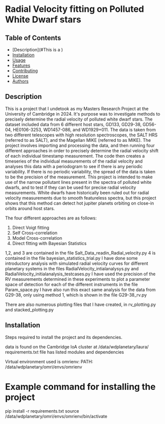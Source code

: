 # Radial Velocity fitting on Polluted White Dwarf stars

## Table of Contents
- [Description](#This is a )
- [Installation](#installation)
- [Usage](#usage)
- [Features](#features)
- [Contributing](#contributing)
- [License](#license)
- [Authors](#authors)

## Description
This is a project that I undetook as my Masters Research Project at the University of Cambridge in 2024. It's purpose was to investigate methods to precisely determine the radial velocity of polluted white dwarf stars.
The dataset included data from 6 different host stars, GD133, GD29-38, GD56-04, HE0106-3253, WD1457-086, and WD1929+011.
The data is taken from two different telescopes with high resolution spectroscopes, the SALT HRS (referred to as SALT), and the Magellan MIKE (referred to as MIKE).
The project involves importing and processing the data, and then running four different approaches in order to precisely determine the radial velocity shift of each individual timestamp measurement. 
The code then creates a timeseries of the individual measurements of the radial velocity and analyses this data with a periodogram to see if there is any periodic variability.
If there is no periodic variability, the spread of the data is taken to be the precision of the measurement.
This project is intended to make use of the narrow pollutant lines present in the spectra of polluted white dwarfs, and to test if they can be used for precise radial velocity measurements. White dwarfs have historically been ruled out for radial velocity measurements due to smooth featureless spectra, but this project shows that this method can detect hot jupiter planets orbiting on close-in orbits around host stars.

The four different approaches are as follows:
1. Direct Voigt fitting
2. Self Cross-correlation
3. Model Cross-correlation
4. Direct fitting with Bayesian Statistics

1,2, and 3 are contained in the file Salt_Data_readin_Radial_velocity.py
4 is contained in the file bayesian_statistics_trial.py
I have done some introductory analysis with simulated radial velocity curves for different planetary systems in the files RadialVelocity_intialanalysys.py and RadialVelocity_initialanalysis_testcases.py
I have used the precision of the RV measurements determined in these experiments to plot a parameter space of detection for each of the different instruments in the file Param_space.py
I have also run this exact same analysis for the data from G29-38, only using method 1, which is shown in the file G29-38_rv.py

There are also numerous plotting files that I have created, in rv_plotting.py and stacked_plotting.py



## Installation
Steps required to install the project and its dependencies.

data is found on the Cambridge IoA cluster at /data/wdplanetary/laura/
requirements.txt file has listed modules and dependencies

Virtual environment used is omrienv:
PATH: /data/wdplanetary/omri/envs/omrienv


# Example command for installing the project
pip install -r requirements.txt
source /data/wdplanetary/omri/envs/omrienv/bin/activate
